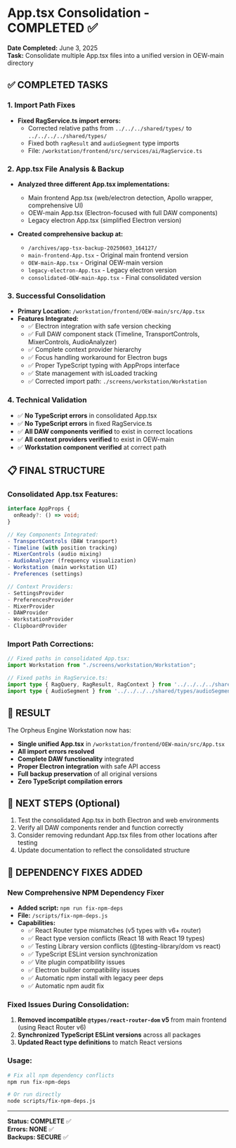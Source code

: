 # App.tsx Consolidation - COMPLETED ✅

**Date Completed:** June 3, 2025  
**Task:** Consolidate multiple App.tsx files into a unified version in OEW-main directory

## ✅ COMPLETED TASKS

### 1. Import Path Fixes
- **Fixed RagService.ts import errors:**
  - Corrected relative paths from `../../../shared/types/` to `../../../../shared/types/`
  - Fixed both `ragResult` and `audioSegment` type imports
  - File: `/workstation/frontend/src/services/ai/RagService.ts`

### 2. App.tsx File Analysis & Backup
- **Analyzed three different App.tsx implementations:**
  - Main frontend App.tsx (web/electron detection, Apollo wrapper, comprehensive UI)
  - OEW-main App.tsx (Electron-focused with full DAW components)  
  - Legacy electron App.tsx (simplified Electron version)

- **Created comprehensive backup at:**
  - `/archives/app-tsx-backup-20250603_164127/`
  - `main-frontend-App.tsx` - Original main frontend version
  - `OEW-main-App.tsx` - Original OEW-main version
  - `legacy-electron-App.tsx` - Legacy electron version
  - `consolidated-OEW-main-App.tsx` - Final consolidated version

### 3. Successful Consolidation
- **Primary Location:** `/workstation/frontend/OEW-main/src/App.tsx`
- **Features Integrated:**
  - ✅ Electron integration with safe version checking
  - ✅ Full DAW component stack (Timeline, TransportControls, MixerControls, AudioAnalyzer)
  - ✅ Complete context provider hierarchy
  - ✅ Focus handling workaround for Electron bugs
  - ✅ Proper TypeScript typing with AppProps interface
  - ✅ State management with isLoaded tracking
  - ✅ Corrected import path: `./screens/workstation/Workstation`

### 4. Technical Validation
- ✅ **No TypeScript errors** in consolidated App.tsx
- ✅ **No TypeScript errors** in fixed RagService.ts
- ✅ **All DAW components verified** to exist in correct locations
- ✅ **All context providers verified** to exist in OEW-main
- ✅ **Workstation component verified** at correct path

## 📋 FINAL STRUCTURE

### Consolidated App.tsx Features:
```typescript
interface AppProps {
  onReady?: () => void;
}

// Key Components Integrated:
- TransportControls (DAW transport)
- Timeline (with position tracking)
- MixerControls (audio mixing)
- AudioAnalyzer (frequency visualization)
- Workstation (main workstation UI)
- Preferences (settings)

// Context Providers:
- SettingsProvider
- PreferencesProvider
- MixerProvider
- DAWProvider
- WorkstationProvider
- ClipboardProvider
```

### Import Path Corrections:
```typescript
// Fixed paths in consolidated App.tsx:
import Workstation from "./screens/workstation/Workstation";

// Fixed paths in RagService.ts:
import type { RagQuery, RagResult, RagContext } from '../../../../shared/types/ragResult';
import type { AudioSegment } from '../../../../shared/types/audioSegment';
```

## 🎯 RESULT

The Orpheus Engine Workstation now has:
- **Single unified App.tsx** in `/workstation/frontend/OEW-main/src/App.tsx`
- **All import errors resolved**  
- **Complete DAW functionality** integrated
- **Proper Electron integration** with safe API access
- **Full backup preservation** of all original versions
- **Zero TypeScript compilation errors**

## 🔄 NEXT STEPS (Optional)

1. Test the consolidated App.tsx in both Electron and web environments
2. Verify all DAW components render and function correctly
3. Consider removing redundant App.tsx files from other locations after testing
4. Update documentation to reflect the consolidated structure

## 🔧 DEPENDENCY FIXES ADDED

### New Comprehensive NPM Dependency Fixer
- **Added script:** `npm run fix-npm-deps`
- **File:** `/scripts/fix-npm-deps.js`
- **Capabilities:**
  - ✅ React Router type mismatches (v5 types with v6+ router)
  - ✅ React type version conflicts (React 18 with React 19 types)
  - ✅ Testing Library version conflicts (@testing-library/dom vs react)
  - ✅ TypeScript ESLint version synchronization
  - ✅ Vite plugin compatibility issues
  - ✅ Electron builder compatibility issues
  - ✅ Automatic npm install with legacy peer deps
  - ✅ Automatic npm audit fix

### Fixed Issues During Consolidation:
1. **Removed incompatible `@types/react-router-dom` v5** from main frontend (using React Router v6)
2. **Synchronized TypeScript ESLint versions** across all packages
3. **Updated React type definitions** to match React versions

### Usage:
```bash
# Fix all npm dependency conflicts
npm run fix-npm-deps

# Or run directly
node scripts/fix-npm-deps.js
```

---
**Status: COMPLETE** ✅  
**Errors: NONE** ✅  
**Backups: SECURE** ✅
